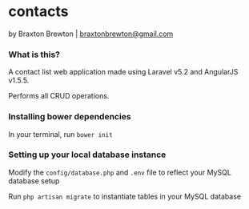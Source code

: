 # contacts
by Braxton Brewton | braxtonbrewton@gmail.com

### What is this?
A contact list web application made using Laravel v5.2 and AngularJS v1.5.5.

Performs all CRUD operations.

### Installing bower dependencies

In your terminal, run `bower init` 

### Setting up your local database instance

Modify the `config/database.php` and `.env` file to reflect your MySQL database setup

Run `php artisan migrate` to instantiate tables in your MySQL database
